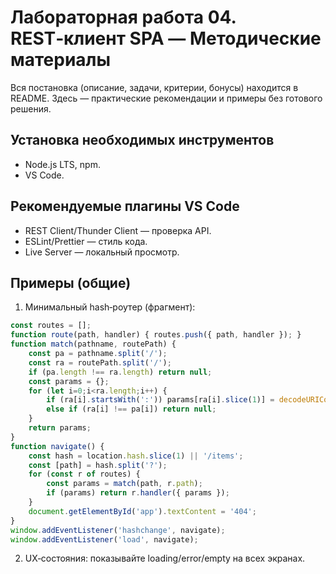 # Лабораторная работа 04. REST‑клиент SPA — Методические материалы

Вся постановка (описание, задачи, критерии, бонусы) находится в README. Здесь — практические рекомендации и примеры без готового решения.

## Установка необходимых инструментов
- Node.js LTS, npm.
- VS Code.

## Рекомендуемые плагины VS Code
- REST Client/Thunder Client — проверка API.
- ESLint/Prettier — стиль кода.
- Live Server — локальный просмотр.

## Примеры (общие)
1) Минимальный hash‑роутер (фрагмент):
```js
const routes = [];
function route(path, handler) { routes.push({ path, handler }); }
function match(pathname, routePath) {
	const pa = pathname.split('/');
	const ra = routePath.split('/');
	if (pa.length !== ra.length) return null;
	const params = {};
	for (let i=0;i<ra.length;i++) {
		if (ra[i].startsWith(':')) params[ra[i].slice(1)] = decodeURIComponent(pa[i]);
		else if (ra[i] !== pa[i]) return null;
	}
	return params;
}
function navigate() {
	const hash = location.hash.slice(1) || '/items';
	const [path] = hash.split('?');
	for (const r of routes) {
		const params = match(path, r.path);
		if (params) return r.handler({ params });
	}
	document.getElementById('app').textContent = '404';
}
window.addEventListener('hashchange', navigate);
window.addEventListener('load', navigate);
```

2) UX‑состояния: показывайте loading/error/empty на всех экранах.
